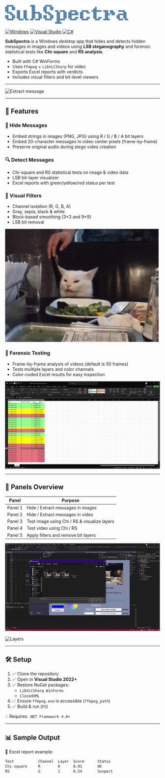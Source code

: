 ![SubSpectra](assets/title.png)

[![Windows](https://custom-icon-badges.demolab.com/badge/Windows-0078D6?logo=windows11&logoColor=white)](#) [![Visual Studio](https://custom-icon-badges.demolab.com/badge/Visual%20Studio-5C2D91.svg?&logo=visualstudio&logoColor=white)](#) [![C#](https://custom-icon-badges.demolab.com/badge/C%23-%23239120.svg?logo=cshrp&logoColor=white)](#)

**SubSpectra** is a Windows desktop app that hides and detects hidden messages in images and videos using **LSB steganography** and forensic statistical tests like **Chi-square** and **RS analysis**.

- Built with C# WinForms  
- Uses `FFmpeg` + `LibVLCSharp` for video  
- Exports Excel reports with verdicts  
- Includes visual filters and bit-level viewers  

---

![Extract message](assets/_1_extract_message.gif)

---

## 🚀 Features

### 🔐 Hide Messages
- Embed strings in images (PNG, JPG) using R / G / B / A bit layers
- Embed 20-character messages in video center pixels (frame-by-frame)
- Preserve original audio during stego video creation

### 🔍 Detect Messages
- Chi-square and RS statistical tests on image & video data
- LSB bit-layer visualizer
- Excel reports with green/yellow/red status per test

### 🎨 Visual Filters
- Channel isolation (R, G, B, A)
- Gray, sepia, black & white
- Block-based smoothing (3×3 and 9×9)
- LSB bit removal

![Filters](assets/cat.gif)

### 🧪 Forensic Testing
- Frame-by-frame analysis of videos (default is 50 frames)
- Tests multiple layers and color channels
- Color-coded Excel results for easy inspection

![Excel report](assets/_3_chi_rs.gif)

---

## 📂 Panels Overview

| Panel | Purpose |
|-------|---------|
| Panel 1 | Hide / Extract messages in images |
| Panel 2 | Hide / Extract messages in video |
| Panel 3 | Test image using Chi / RS & visualize layers |
| Panel 4 | Test video using Chi / RS |
| Panel 5 | Apply filters and remove bit layers |

![Image found](assets/_1_extracted.gif)

![Layers](assets/_3_layers.gif)

---

## 🛠 Setup

1. ✅ Clone the repository
2. ✅ Open in **Visual Studio 2022+**
3. ✅ Restore NuGet packages:
   - `LibVLCSharp.WinForms`
   - `ClosedXML`
4. ✅ Ensure `ffmpeg.exe` is accessible (`ffmpeg_path`)
5. ✅ Build & run (`F5`)

💡 Requires `.NET Framework 4.8+`

---

## 📊 Sample Output

📁 Excel report example:
```plaintext
Test           Channel  Layer  Score      Status
Chi-square     R        0      0.91       OK
RS             G        1      0.54       Suspect
